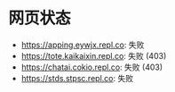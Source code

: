 # 网页状态
- https://apping.eywjx.repl.co: 失败
- https://tote.kaikaixin.repl.co: 失败 (403)
- https://chatai.cokio.repl.co: 失败 (403)
- https://stds.stpsc.repl.co: 失败
